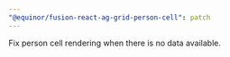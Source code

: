 ```yaml
---
"@equinor/fusion-react-ag-grid-person-cell": patch
---
```


Fix person cell rendering when there is no data available.
